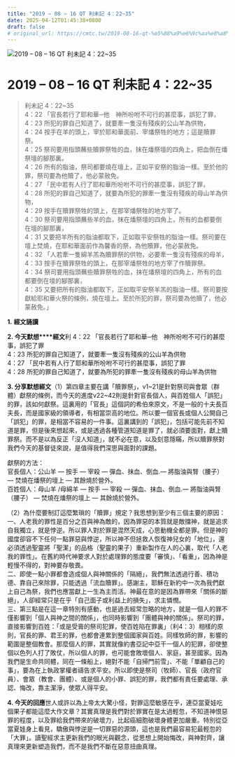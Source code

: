 ```yaml
---
title: "2019 – 08 – 16 QT 利未記 4：22~35"
date: 2025-04-12T01:45:38+0800
draft: false
# original_url: https://cmtc.tw/2019-08-16-qt-%e5%88%a9%e6%9c%aa%e8%a8%98-4%ef%bc%9a2235
---
```


![2019 – 08 – 16 QT 利未記 4：22~35](/images/qt.jpg   "2019 – 08 – 16 QT 利未記 4：22~35")

# 2019 – 08 – 16 QT 利未記 4：22~35

> 利未記 4：22~35  
> 4：22 「官長若行了耶和華─他　神所吩咐不可行的甚麼事，誤犯了罪，  
> 4：23 所犯的罪自己知道了，就要牽一隻沒有殘疾的公山羊為供物，  
> 4：24 按手在羊的頭上，宰於耶和華面前、宰燔祭牲的地方；這是贖罪祭。  
> 4：25 祭司要用指頭蘸些贖罪祭牲的血，抹在燔祭壇的四角上，把血倒在燔祭壇的腳那裏。  
> 4：26 所有的脂油，祭司都要燒在壇上，正如平安祭的脂油一樣。至於他的罪，祭司要為他贖了，他必蒙赦免。  
> 4：27 「民中若有人行了耶和華所吩咐不可行的甚麼事，誤犯了罪，  
> 4：28 所犯的罪自己知道了，就要為所犯的罪牽一隻沒有殘疾的母山羊為供物，  
> 4：29 按手在贖罪祭牲的頭上，在那宰燔祭牲的地方宰了。  
> 4：30 祭司要用指頭蘸些羊的血，抹在燔祭壇的四角上，所有的血都要倒在壇的腳那裏，  
> 4：31 又要把羊所有的脂油都取下，正如取平安祭牲的脂油一樣。祭司要在壇上焚燒，在耶和華面前作為馨香的祭，為他贖罪，他必蒙赦免。  
> 4：32 「人若牽一隻綿羊羔為贖罪祭的供物，必要牽一隻沒有殘疾的母羊，  
> 4：33 按手在贖罪祭牲的頭上，在那宰燔祭牲的地方宰了作贖罪祭。  
> 4：34 祭司要用指頭蘸些贖罪祭牲的血，抹在燔祭壇的四角上，所有的血都要倒在壇的腳那裏，  
> 4：35 又要把所有的脂油都取下，正如取平安祭羊羔的脂油一樣。祭司要按獻給耶和華火祭的條例，燒在壇上。至於所犯的罪，祭司要為他贖了，他必蒙赦免。」

**1.** **經文誦讀**

**2. 今天默想****經文**利 4：22 「官長若行了耶和華─他　神所吩咐不可行的甚麼事，誤犯了罪  
4：23 所犯的罪自己知道了，就要牽一隻沒有殘疾的公山羊為供物  
4：27 「民中若有人行了耶和華所吩咐不可行的甚麼事，誤犯了罪  
4：28 所犯的罪自己知道了，就要為所犯的罪牽一隻沒有殘疾的母山羊為供物

**3. 分享默想經文**（1）第四章主要在講「贖罪祭」，v1~21是針對祭司與會眾（群體）獻祭的條例，而今天的進度v22~42則是針對官長個人，與百姓個人「誤犯」的罪，該如何獻祭。這裏用的「官長」這個詞的希伯來原文，不是一般的十夫長百夫長，而是國家級的領導者，有相當崇高的地位。所以要一個官長或個人公開自己「誤犯」的罪，是相當不容易的一件事。這裏講到的「誤犯」，包括可能先前不知道是罪，但是後來想起來，或是透過各種管道知道是罪了，就必須要面對，獻上贖罪祭。而不是以為反正「沒人知道」，就不必在意，以及刻意隱瞞，所以贖罪祭對我們今天的基督徒來說，是值得我們深思與面對的課題。

獻祭的方法：  
官長個人：公山羊 — 按手 — 宰殺 — 彈血、抹血、倒血.— 將脂油與腎（腰子） — 焚燒在燔祭的壇上 — 其餘燒於營外。  
百姓個人：母山羊 /母綿羊 — 按手 — 宰殺 — 彈血、抹血、倒血.— 將脂油與腎（腰子） — 焚燒在燔祭的壇上 — 其餘燒於營外。

（2）為什麼要制訂這麼繁瑣的「贖罪」規定？我思想到至少有三個主要的原因：  
一、人老我的罪性是百分之百與神為敵的，因為罪惡的本質就是敵擋神，就是追求自我獨立，就是悖逆。所以罪人對於罪是混然天成，心思動機全都是罪。但是神的國度卻容不下任何一點罪惡與悖逆，所以神不但拯救人恢復神兒女的「地位」，還必須透過聖靈將「聖潔」的品格（聖靈的果子）重新製作在人的心裏，取代「人老我的罪性」。在舊約時代神要求人對於處理罪的態度要「審慎」、「看重」，因為神是輕慢不得的，對神要存敬畏。  
二、即使一點小罪都會造成個人與神關係的「隔絕」，我們無法透過行善、積功德、靠自己來除罪，只能透過「流血贖罪」。感謝主，耶穌在新約中一次為我們獻上自己為祭，我們也應當獻上一生為主而活。神最在意的是因為罪帶來「關係的斷絕」，人卻經常只是在乎「自己面子或利益上的損失」，求主憐憫。  
三、第三點是在這一章特別有感動，也是過去經常忽略的地方，就是一個人的罪不僅影響到「個人與神之間的關係」，也同時影響到「團體與神的關係」。祭司的罪，直接影響到百姓：「或是受膏的祭司犯罪，使百姓陷在罪裏」（利4：3）相樣的原則，官長的罪、君王的罪，也都會連累到整個國家與百姓。同樣牧師的罪，影響的範圍是整個教會。那麼個人的罪，其實就像約書亞記中亞干一個人的犯罪，卻使整個以色列人打了敗仗，所以個人的罪，也可能會敗壞個人、家庭，甚至國家。因為我們是生命共同體，同在一條船上，絕對不能「自掃門前雪」、不能「單顧自己的事」，要為在上執政掌權者禱告求平安。所以即使是祭司（牧師）、官長（政府官員）、會眾（教會、團體）、或是個人的小罪、誤犯的罪，我們都有責任要處理、承認、悔改，靠主潔淨，使眾人得平安。

**4. 今天的回應**世人或許以為上帝太大驚小怪，對罪這麼敏感在乎，連亞當夏娃吃個果子都能這麼大作文章？其實真理是我們對於罪實在是太過輕忽，不知道神恨惡罪的程度，以及罪給我們帶來的破壞力，比起癌細胞破壞身體更加嚴重。特別從亞當夏娃身上看見，驕傲與悖逆是一切罪惡的源頭，這也是我們最容易犯最輕忽的「大罪」。讀聖經求主更新我們的眼光與觀念，從思想上開始悔改，與神對齊，讓真理來更新塑造我們，而不是我們不斷在惡意扭曲真理。